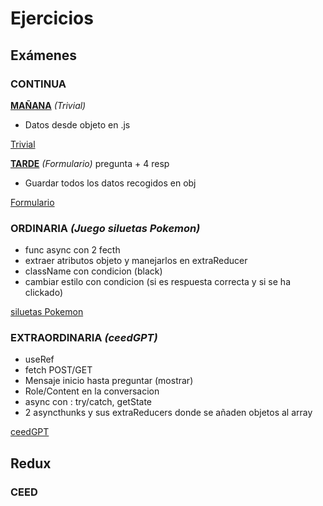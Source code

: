 # Ejercicios

## Exámenes
### CONTINUA
<u>**MAÑANA**</u> *(Trivial)*
- Datos desde objeto en .js
  
[Trivial](EJERCICIOS/examenes/Examen2Eva/resolviendoExamenes/exMañana/ejercicio2Redux/src)

<u>**TARDE**</u> *(Formulario)* pregunta + 4 resp
- Guardar todos los datos recogidos en obj
  
[Formulario](EJERCICIOS/examenes/Examen2Eva/resolviendoExamenes/exTarde/ejercicio2/src)  
    
### ORDINARIA *(Juego siluetas Pokemon)*
- func async con 2 fecth
- extraer atributos objeto y manejarlos en extraReducer
- className con condicion (black)
- cambiar estilo con condicion (si es respuesta correcta y si se ha clickado)

[siluetas Pokemon](EJERCICIOS/examenes/ordinaria/examen-ordinaria/juegopokemon/src)


### EXTRAORDINARIA *(ceedGPT)*
- useRef
- fetch POST/GET
- Mensaje inicio hasta preguntar (mostrar)
- Role/Content en la conversacion
- async con : try/catch, getState
- 2 asyncthunks y sus extraReducers donde se añaden objetos al array

[ceedGPT](EJERCICIOS/examenes/extraordinaria/examen-extraordinaria/chat/src)


## Redux
### CEED

